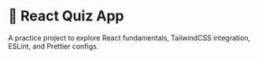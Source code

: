 # 📝 React Quiz App

A practice project to explore React fundamentals, TailwindCSS integration, ESLint, and Prettier configs.
